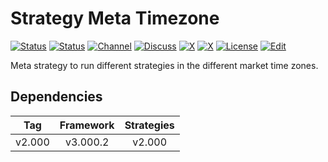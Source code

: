 # Strategy Meta Timezone

[![Status][gha-image-check-master]][gha-link-check-master]
[![Status][gha-image-compile-master]][gha-link-compile-master]
[![Channel][tg-channel-image]][tg-channel-link]
[![Discuss][gh-discuss-badge]][gh-discuss-link]
[![X][x-pimage]][x-plink]
[![X][x-cimage]][x-clink]
[![License][license-image]][license-link]
[![Edit][gh-edit-badge]][gh-edit-link]

Meta strategy to run different strategies in the different market time zones.

## Dependencies

| Tag      | Framework | Strategies |
|:--------:|:---------:|:----------:|
| v2.000   | v3.000.2  | v2.000     |

<!-- Named links -->

[gh-discuss-badge]: https://img.shields.io/badge/Discussions-Q&A-blue.svg?logo=github
[gh-discuss-link]: https://github.com/EA31337/EA31337-Strategies/discussions

[gh-edit-badge]: https://img.shields.io/badge/GitHub-edit-purple.svg?logo=github
[gh-edit-link]: https://github.dev/EA31337/Strategy-Meta_Timezone

[gha-link-check-master]: https://github.com/EA31337/Strategy-Meta_Timezone/actions?query=workflow:Check+branch%3Amaster
[gha-image-check-master]: https://github.com/EA31337/Strategy-Meta_Timezone/workflows/Check/badge.svg?branch=master
[gha-link-compile-master]: https://github.com/EA31337/Strategy-Meta_Timezone/actions?query=workflow:Compile+branch%3Amaster
[gha-image-compile-master]: https://github.com/EA31337/Strategy-Meta_Timezone/workflows/Compile/badge.svg?branch=master

[tg-channel-image]: https://img.shields.io/badge/Telegram-join-0088CC.svg?logo=telegram
[tg-channel-link]: https://t.me/EA31337

[x-cimage]: https://img.shields.io/badge/EA31337-Join-1DA1F2.svg?logo=X
[x-clink]: https://twitter.com/i/communities/1700228512274174098
[x-pimage]: https://img.shields.io/badge/EA31337-Follow-1DA1F2.svg?logo=X
[x-plink]: https://x.com/EA31337

[license-image]: https://img.shields.io/github/license/EA31337/EA31337-Strategies.svg
[license-link]: https://tldrlegal.com/license/gnu-general-public-license-v3-(gpl-3)
